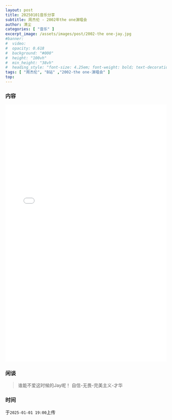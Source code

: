 ```yaml
---
layout: post
title: 20250101音乐分享
subtitle: 周杰伦 - 2002年the one演唱会
author: 清尘
categories: [ "音乐" ]
excerpt_image: /assets/images/post/2002-the one-jay.jpg
#banner:
#  video: 
#  opacity: 0.618
#  background: "#000"
#  height: "100vh"
#  min_height: "38vh"
#  heading_style: "font-size: 4.25em; font-weight: bold; text-decoration: underline"
tags: [ "周杰伦", "B站" ,"2002-the one-演唱会" ]
top: 
---
```


### 内容

<div><iframe id="bili-radio" style="width: 100%; height: 800px;"
  src="//www.bilibili.com/blackboard/html5mobileplayer.html?isOutside=true&aid=76445829&bvid=BV1NJ41127Bj&cid=130758596&p=1&autoplay=1"
  scrolling="no" border="0" frameborder="no" framespacing="0" allowfullscreen="true"></iframe></div>


### 闲谈

> 谁能不爱这时候的Jay呢！
> 自信-无畏-完美主义-才华

### 时间

于`2025-01-01 19:00`上传
